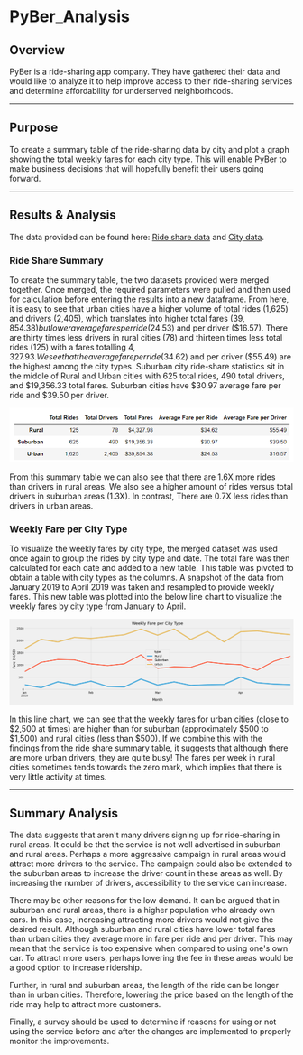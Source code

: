 # PyBer_Analysis

## Overview
PyBer is a ride-sharing app company. They have gathered their data and would like to analyze it to help improve access to their ride-sharing services and determine affordability for underserved neighborhoods.

---

## Purpose
To create a summary table of the ride-sharing data by city and plot a graph showing the total weekly fares for each city type. This will enable PyBer to make business decisions that will hopefully benefit their users going forward.

---

## Results & Analysis

The data provided can be found here: [Ride share data](Resources/ride_data.csv) and [City data](Resources/city_data.csv).

### Ride Share Summary

To create the summary table, the two datasets provided were merged together. Once merged, the required parameters were pulled and then used for calculation before entering the results into a new dataframe. From here, it is easy to see that urban cities have a higher volume of total rides (1,625) and drivers (2,405), which translates into higher total fares ($39,854.38) but lower average fares per ride ($24.53) and per driver ($16.57). There are thirty times less drivers in rural cities (78) and thirteen times less total rides (125) with a fares totalling $4,327.93. We see that the average fare per ride ($34.62) and per driver ($55.49) are the highest among the city types. Suburban city ride-share statistics sit in the middle of Rural and Urban cities with 625 total rides, 490 total drivers, and $19,356.33 total fares. Suburban cities have $30.97 average fare per ride and $39.50 per driver.

![Ride Share Summary Table](Analysis/ride-share-summary.png)

From this summary table we can also see that there are 1.6X more rides than drivers in rural areas. We also see a higher amount of rides versus total drivers in suburban areas (1.3X). In contrast, There are 0.7X less rides than drivers in urban areas.

### Weekly Fare per City Type

To visualize the weekly fares by city type, the merged dataset was used once again to group the rides by city type and date. The total fare was then calculated for each date and added to a new table. This table was pivoted to obtain a table with city types as the columns. A snapshot of the data from January 2019 to April 2019 was taken and resampled to provide weekly fares. This new table was plotted into the below line chart to visualize the weekly fares by city type from January to April.

![Weekly Fare per City Type](Analysis/PyBer_fare_summary.png)

In this line chart, we can see that the weekly fares for urban cities (close to $2,500 at times) are higher than for suburban (approximately $500 to $1,500) and rural cities (less than $500). If we combine this with the findings from the ride share summary table, it suggests that although there are more urban drivers, they are quite busy! The fares per week in rural cities sometimes tends towards the zero mark, which implies that there is very little activity at times.

---

## Summary Analysis

The data suggests that aren't many drivers signing up for ride-sharing in rural areas. It could be that the service is not well advertised in suburban and rural areas. Perhaps a more aggressive campaign in rural areas would attract more drivers to the service. The campaign could also be extended to the suburban areas to increase the driver count in these areas as well. By increasing the number of drivers, accessibility to the service can increase. 

There may be other reasons for the low demand. It can be argued that in suburban and rural areas, there is a higher population who already own cars. In this case, increasing attracting more drivers would not give the desired result. Although suburban and rural cities have lower total fares than urban cities they average more in fare per ride and per driver. This may mean that the service is too expensive when compared to using one's own car. To attract more users, perhaps lowering the fee in these areas would be a good option to increase ridership. 

Further, in rural and suburban areas, the length of the ride can be longer than in urban cities. Therefore, lowering the price based on the length of the ride may help to attract more customers. 

Finally, a survey should be used to determine if reasons for using or not using the service before and after the changes are implemented to properly monitor the improvements.